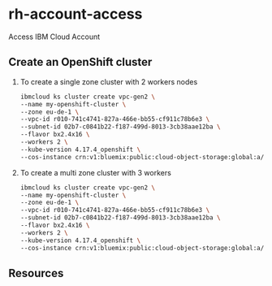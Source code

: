 # rh-account-access

Access IBM Cloud Account

## Create an OpenShift cluster

1. To create a single zone cluster with 2 workers nodes

    ```sh
    ibmcloud ks cluster create vpc-gen2 \
    --name my-openshift-cluster \
    --zone eu-de-1 \
    --vpc-id r010-741c4741-827a-466e-bb55-cf911c78b6e3 \
    --subnet-id 02b7-c0841b22-f187-499d-8013-3cb38aae12ba \
    --flavor bx2.4x16 \
    --workers 2 \
    --kube-version 4.17.4_openshift \
    --cos-instance crn:v1:bluemix:public:cloud-object-storage:global:a/8361e44f30ef4519bf3272a50c2008b6:ee7986d3-f9ab-404c-a880-2763ea3ce29c::
    ```

1. To create a multi zone cluster with 3 workers

    ```sh
    ibmcloud ks cluster create vpc-gen2 \
    --name my-openshift-cluster \
    --zone eu-de-1 \
    --vpc-id r010-741c4741-827a-466e-bb55-cf911c78b6e3 \
    --subnet-id 02b7-c0841b22-f187-499d-8013-3cb38aae12ba \
    --flavor bx2.4x16 \
    --workers 2 \
    --kube-version 4.17.4_openshift \
    --cos-instance crn:v1:bluemix:public:cloud-object-storage:global:a/8361e44f30ef4519bf3272a50c2008b6:ee7986d3-f9ab-404c-a880-2763ea3ce29c::
    ```


## Resources

